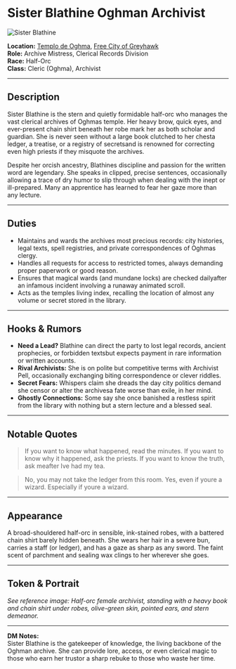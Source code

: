 # Sister Blathine  Oghman Archivist

![Sister Blathine](npc_blank.png)

**Location:** [Templo de Oghma](temple_of_oghma.md), [Free City of Greyhawk](free_city_of_greyhawk.md)  
**Role:** Archive Mistress, Clerical Records Division  
**Race:** Half-Orc  
**Class:** Cleric (Oghma), Archivist

---

## Description

Sister Blathine is the stern and quietly formidable half-orc who manages the vast clerical archives of Oghmas temple. Her heavy brow, quick eyes, and ever-present chain shirt beneath her robe mark her as both scholar and guardian. She is never seen without a large book clutched to her chesta ledger, a treatise, or a registry of secretsand is renowned for correcting even high priests if they misquote the archives.

Despite her orcish ancestry, Blathines discipline and passion for the written word are legendary. She speaks in clipped, precise sentences, occasionally allowing a trace of dry humor to slip through when dealing with the inept or ill-prepared. Many an apprentice has learned to fear her gaze more than any lecture.

---

## Duties

- Maintains and wards the archives most precious records: city histories, legal texts, spell registries, and private correspondences of Oghmas clergy.
- Handles all requests for access to restricted tomes, always demanding proper paperwork or good reason.
- Ensures that magical wards (and mundane locks) are checked dailyafter an infamous incident involving a runaway animated scroll.
- Acts as the temples living index, recalling the location of almost any volume or secret stored in the library.

---

## Hooks & Rumors

- **Need a Lead?** Blathine can direct the party to lost legal records, ancient prophecies, or forbidden textsbut expects payment in rare information or written accounts.
- **Rival Archivists:** She is on polite but competitive terms with Archivist Pell, occasionally exchanging biting correspondence or clever riddles.
- **Secret Fears:** Whispers claim she dreads the day city politics demand she censor or alter the archivesa fate worse than exile, in her mind.
- **Ghostly Connections:** Some say she once banished a restless spirit from the library with nothing but a stern lecture and a blessed seal.

---

## Notable Quotes

> If you want to know what happened, read the minutes. If you want to know why it happened, ask the priests. If you want to know the truth, ask meafter Ive had my tea.

> No, you may not take the ledger from this room. Yes, even if youre a wizard. Especially if youre a wizard.

---

## Appearance

A broad-shouldered half-orc in sensible, ink-stained robes, with a battered chain shirt barely hidden beneath. She wears her hair in a severe bun, carries a staff (or ledger), and has a gaze as sharp as any sword. The faint scent of parchment and sealing wax clings to her wherever she goes.

---

## Token & Portrait

*See reference image: Half-orc female archivist, standing with a heavy book and chain shirt under robes, olive-green skin, pointed ears, and stern demeanor.*

---

**DM Notes:**  
Sister Blathine is the gatekeeper of knowledge, the living backbone of the Oghman archive. She can provide lore, access, or even clerical magic to those who earn her trustor a sharp rebuke to those who waste her time.



















